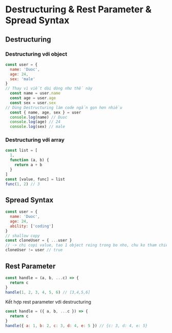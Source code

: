 # Destructuring & Rest Parameter & Spread Syntax

## Destructuring

### Destructuring với object

```js
const user = {
  name: 'Duoc',
  age: 24,
  sex: 'male'
}
// Thay vì viết dài dòng như thế này
  const name = user.name
  const age = user.age
  const sex = user.sex
// Dùng Destructuring làm code ngắn gọn hơn nhiều
  const { name, age, sex } = user
  console.log(name) // Duoc
  console.log(age) // 24
  console.log(sex) // male
```

### Destructuring với array

```js
const list = [
  1,
  function (a, b) {
    return a + b
  }
]
const [value, func] = list
func(1, 2) // 3
```

## Spread Syntax

```js
const user = {
  name: 'Duoc',
  age: 24,
  ability: ['coding']
}
// shallow copy
const cloneUser = { ...user }
// -> chi copi value, tao 1 object reing trong bo nho, chu ko tham chieu toi cung obj
cloneUser != user // true

```

## Rest Parameter

```js
const handle = (a, b, ...c) => {
  return c
}
handle(1, 2, 3, 4, 5, 6) // [3,4,5,6]
```

Kết hợp rest parameter với destructuring

```js
const handle = ({ a, b, ...c }) => {
  return c
}
handle({ a: 1, b: 2, c: 3, d: 4, e: 5 }) // {c: 3, d: 4, e: 5}
```
